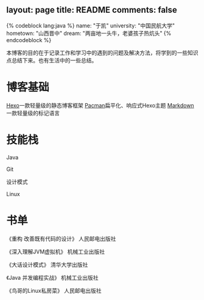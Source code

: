 layout: page
title: README
comments: false
---
{% codeblock lang:java %}
 name: "于凯"
 university: "中国民航大学"
 hometown: "山西晋中"
 dream: "两亩地一头牛，老婆孩子热炕头"
{% endcodeblock %}

本博客的目的在于记录工作和学习中的遇到的问题及解决方法，将学到的一些知识点总结下来。也有生活中的一些总结。

# 博客基础

[Hexo](https://hexo.io/)一款轻量级的静态博客框架
[Pacman](https://github.com/A-limon/pacman)扁平化、响应式Hexo主题
[Markdown](https://www.gitbook.com/book/noahsoft/-makedown/details)一款轻量级的标记语言

# 技能栈

Java

Git

设计模式

Linux

# 书单

《重构 改善既有代码的设计》  人民邮电出版社

《深入理解JVM虚拟机》  机械工业出版社

《大话设计模式》  清华大学出版社  

《Java 并发编程实战》 机械工业出版社

《鸟哥的Linux私房菜》 人民邮电出版社

